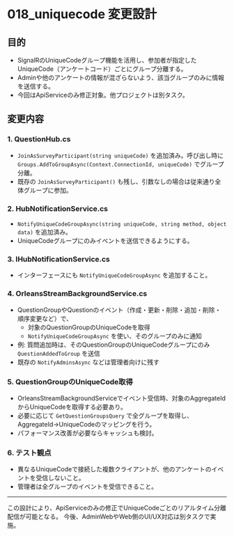 # 018_uniquecode 変更設計

## 目的
- SignalRのUniqueCodeグループ機能を活用し、参加者が指定したUniqueCode（アンケートコード）ごとにグループ分離する。
- Adminや他のアンケートの情報が混ざらないよう、該当グループのみに情報を送信する。
- 今回はApiServiceのみ修正対象。他プロジェクトは別タスク。

## 変更内容

### 1. QuestionHub.cs
- `JoinAsSurveyParticipant(string uniqueCode)` を追加済み。呼び出し時に `Groups.AddToGroupAsync(Context.ConnectionId, uniqueCode)` でグループ分離。
- 既存の `JoinAsSurveyParticipant()` も残し、引数なしの場合は従来通り全体グループに参加。

### 2. HubNotificationService.cs
- `NotifyUniqueCodeGroupAsync(string uniqueCode, string method, object data)` を追加済み。
- UniqueCodeグループにのみイベントを送信できるようにする。

### 3. IHubNotificationService.cs
- インターフェースにも `NotifyUniqueCodeGroupAsync` を追加すること。

### 4. OrleansStreamBackgroundService.cs
- QuestionGroupやQuestionのイベント（作成・更新・削除・追加・削除・順序変更など）で、
  - 対象のQuestionGroupのUniqueCodeを取得
  - `NotifyUniqueCodeGroupAsync` を使い、そのグループのみに通知
- 例: 質問追加時は、そのQuestionGroupのUniqueCodeグループにのみ `QuestionAddedToGroup` を送信
- 既存の `NotifyAdminsAsync` などは管理者向けに残す

### 5. QuestionGroupのUniqueCode取得
- OrleansStreamBackgroundServiceでイベント受信時、対象のAggregateIdからUniqueCodeを取得する必要あり。
- 必要に応じて `GetQuestionGroupsQuery` で全グループを取得し、AggregateId→UniqueCodeのマッピングを行う。
- パフォーマンス改善が必要ならキャッシュも検討。

### 6. テスト観点
- 異なるUniqueCodeで接続した複数クライアントが、他のアンケートのイベントを受信しないこと。
- 管理者は全グループのイベントを受信できること。

---

この設計により、ApiServiceのみの修正でUniqueCodeごとのリアルタイム分離配信が可能となる。
今後、AdminWebやWeb側のUI/UX対応は別タスクで実施。
